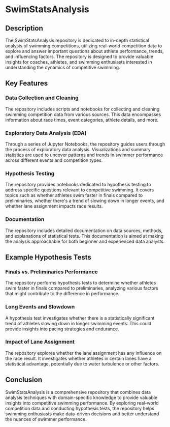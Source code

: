 # SwimStatsAnalysis

## Description
The SwimStatsAnalysis repository is dedicated to in-depth statistical analysis of swimming competitions, utilizing real-world competition data to explore and answer important questions about athlete performance, trends, and influencing factors. The repository is designed to provide valuable insights for coaches, athletes, and swimming enthusiasts interested in understanding the dynamics of competitive swimming.

## Key Features

### Data Collection and Cleaning
The repository includes scripts and notebooks for collecting and cleaning swimming competition data from various sources. This data encompasses information about race times, event categories, athlete details, and more.

### Exploratory Data Analysis (EDA)
Through a series of Jupyter Notebooks, the repository guides users through the process of exploratory data analysis. Visualizations and summary statistics are used to uncover patterns and trends in swimmer performance across different events and competition types.

### Hypothesis Testing
The repository provides notebooks dedicated to hypothesis testing to address specific questions relevant to competitive swimming. It covers topics such as whether athletes swim faster in finals compared to preliminaries, whether there's a trend of slowing down in longer events, and whether lane assignment impacts race results.

### Documentation
The repository includes detailed documentation on data sources, methods, and explanations of statistical tests. This documentation is aimed at making the analysis approachable for both beginner and experienced data analysts.

## Example Hypothesis Tests

### Finals vs. Preliminaries Performance
The repository performs hypothesis tests to determine whether athletes swim faster in finals compared to preliminaries, analyzing various factors that might contribute to the difference in performance.

### Long Events and Slowdown
A hypothesis test investigates whether there is a statistically significant trend of athletes slowing down in longer swimming events. This could provide insights into pacing strategies and endurance.

### Impact of Lane Assignment
The repository explores whether the lane assignment has any influence on the race result. It investigates whether athletes in certain lanes have a statistical advantage, potentially due to water turbulence or other factors.

## Conclusion
SwimStatsAnalysis is a comprehensive repository that combines data analysis techniques with domain-specific knowledge to provide valuable insights into competitive swimming performance. By exploring real-world competition data and conducting hypothesis tests, the repository helps swimming enthusiasts make data-driven decisions and better understand the nuances of swimmer performance.

